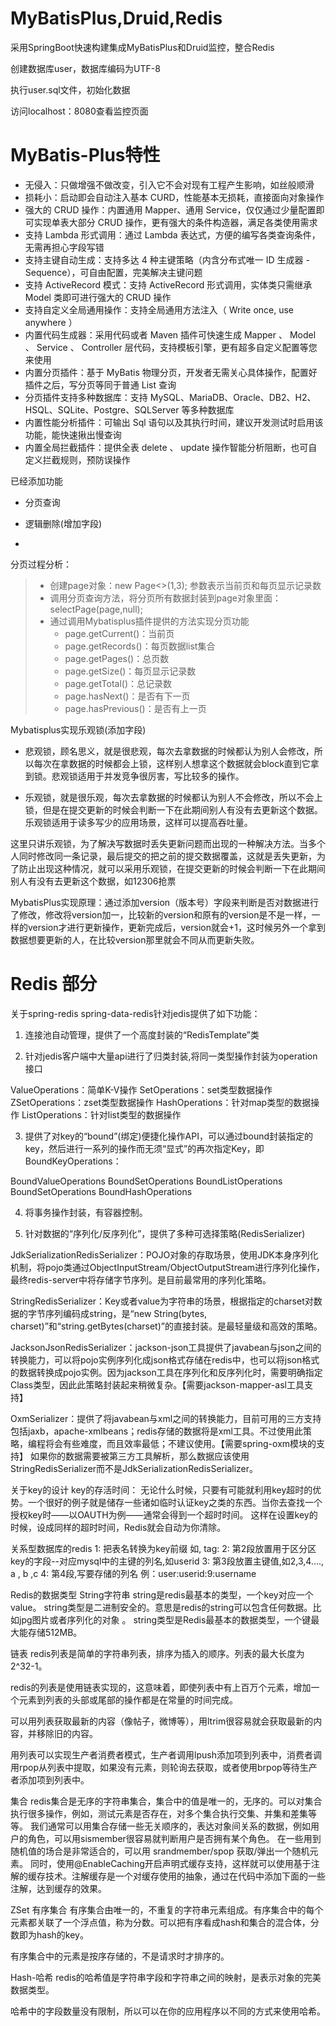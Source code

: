 # MyBatisPlus,Druid,Redis


采用SpringBoot快速构建集成MyBatisPlus和Druid监控，整合Redis

创建数据库user，数据库编码为UTF-8

执行user.sql文件，初始化数据

访问localhost：8080查看监控页面

# MyBatis-Plus特性

- 无侵入：只做增强不做改变，引入它不会对现有工程产生影响，如丝般顺滑
- 损耗小：启动即会自动注入基本 CURD，性能基本无损耗，直接面向对象操作
- 强大的 CRUD 操作：内置通用 Mapper、通用 Service，仅仅通过少量配置即可实现单表大部分 CRUD 操作，更有强大的条件构造器，满足各类使用需求
- 支持 Lambda 形式调用：通过 Lambda 表达式，方便的编写各类查询条件，无需再担心字段写错
- 支持主键自动生成：支持多达 4 种主键策略（内含分布式唯一 ID 生成器 - Sequence），可自由配置，完美解决主键问题
- 支持 ActiveRecord 模式：支持 ActiveRecord 形式调用，实体类只需继承 Model 类即可进行强大的 CRUD 操作
- 支持自定义全局通用操作：支持全局通用方法注入（ Write once, use anywhere ）
- 内置代码生成器：采用代码或者 Maven 插件可快速生成 Mapper 、 Model 、 Service 、 Controller 层代码，支持模板引擎，更有超多自定义配置等您来使用
- 内置分页插件：基于 MyBatis 物理分页，开发者无需关心具体操作，配置好插件之后，写分页等同于普通 List 查询
- 分页插件支持多种数据库：支持 MySQL、MariaDB、Oracle、DB2、H2、HSQL、SQLite、Postgre、SQLServer 等多种数据库
- 内置性能分析插件：可输出 Sql 语句以及其执行时间，建议开发测试时启用该功能，能快速揪出慢查询
- 内置全局拦截插件：提供全表 delete 、 update 操作智能分析阻断，也可自定义拦截规则，预防误操作

已经添加功能
- 分页查询
- 逻辑删除(增加字段)





-
分页过程分析：
> - 创建page对象：new Page<>(1,3); 参数表示当前页和每页显示记录数
> - 调用分页查询方法，将分页所有数据封装到page对象里面：selectPage(page,null);
> - 通过调用Mybatisplus插件提供的方法实现分页功能
>   - page.getCurrent()：当前页
>   - page.getRecords()：每页数据list集合
>   - page.getPages()：总页数
>   - page.getSize()：每页显示记录数
>   - page.getTotal()：总记录数
>   - page.hasNext()：是否有下一页
>   - page.hasPrevious()：是否有上一页


Mybatisplus实现乐观锁(添加字段)

- 悲观锁，顾名思义，就是很悲观，每次去拿数据的时候都认为别人会修改，所以每次在拿数据的时候都会上锁，这样别人想拿这个数据就会block直到它拿到锁。悲观锁适用于并发竞争很厉害，写比较多的操作。

- 乐观锁，就是很乐观，每次去拿数据的时候都认为别人不会修改，所以不会上锁，但是在提交更新的时候会判断一下在此期间别人有没有去更新这个数据。乐观锁适用于读多写少的应用场景，这样可以提高吞吐量。

这里只讲乐观锁，为了解决写数据时丢失更新问题而出现的一种解决方法。当多个人同时修改同一条记录，最后提交的把之前的提交数据覆盖，这就是丢失更新，为了防止出现这种情况，就可以采用乐观锁，在提交更新的时候会判断一下在此期间别人有没有去更新这个数据，如12306抢票

MybatisPlus实现原理：通过添加version（版本号）字段来判断是否对数据进行了修改，修改将version加一，比较新的version和原有的version是不是一样，一样的version才进行更新操作，更新完成后，version就会+1，这时候另外一个拿到数据想要更新的人，在比较version那里就会不同从而更新失败。

# Redis 部分
关于spring-redis
spring-data-redis针对jedis提供了如下功能：

1. 连接池自动管理，提供了一个高度封装的“RedisTemplate”类

2. 针对jedis客户端中大量api进行了归类封装,将同一类型操作封装为operation接口

ValueOperations：简单K-V操作
SetOperations：set类型数据操作
ZSetOperations：zset类型数据操作
HashOperations：针对map类型的数据操作
ListOperations：针对list类型的数据操作

3. 提供了对key的“bound”(绑定)便捷化操作API，可以通过bound封装指定的key，然后进行一系列的操作而无须“显式”的再次指定Key，即BoundKeyOperations：

BoundValueOperations
BoundSetOperations
BoundListOperations
BoundSetOperations
BoundHashOperations

4. 将事务操作封装，有容器控制。

5. 针对数据的“序列化/反序列化”，提供了多种可选择策略(RedisSerializer)

JdkSerializationRedisSerializer：POJO对象的存取场景，使用JDK本身序列化机制，将pojo类通过ObjectInputStream/ObjectOutputStream进行序列化操作，最终redis-server中将存储字节序列。是目前最常用的序列化策略。

StringRedisSerializer：Key或者value为字符串的场景，根据指定的charset对数据的字节序列编码成string，是“new String(bytes, charset)”和“string.getBytes(charset)”的直接封装。是最轻量级和高效的策略。

JacksonJsonRedisSerializer：jackson-json工具提供了javabean与json之间的转换能力，可以将pojo实例序列化成json格式存储在redis中，也可以将json格式的数据转换成pojo实例。因为jackson工具在序列化和反序列化时，需要明确指定Class类型，因此此策略封装起来稍微复杂。【需要jackson-mapper-asl工具支持】

OxmSerializer：提供了将javabean与xml之间的转换能力，目前可用的三方支持包括jaxb，apache-xmlbeans；redis存储的数据将是xml工具。不过使用此策略，编程将会有些难度，而且效率最低；不建议使用。【需要spring-oxm模块的支持】
如果你的数据需要被第三方工具解析，那么数据应该使用StringRedisSerializer而不是JdkSerializationRedisSerializer。

关于key的设计
key的存活时间：
无论什么时候，只要有可能就利用key超时的优势。一个很好的例子就是储存一些诸如临时认证key之类的东西。当你去查找一个授权key时——以OAUTH为例——通常会得到一个超时时间。 这样在设置key的时候，设成同样的超时时间，Redis就会自动为你清除。

关系型数据库的redis
1: 把表名转换为key前缀 如, tag: 2: 第2段放置用于区分区key的字段--对应mysql中的主键的列名,如userid 3: 第3段放置主键值,如2,3,4...., a , b ,c 4: 第4段,写要存储的列名 例：user:userid:9:username

Redis的数据类型
String字符串
string是redis最基本的类型，一个key对应一个value。
string类型是二进制安全的。意思是redis的string可以包含任何数据。比如jpg图片或者序列化的对象 。
string类型是Redis最基本的数据类型，一个键最大能存储512MB。

链表
redis列表是简单的字符串列表，排序为插入的顺序。列表的最大长度为2^32-1。

redis的列表是使用链表实现的，这意味着，即使列表中有上百万个元素，增加一个元素到列表的头部或尾部的操作都是在常量的时间完成。

可以用列表获取最新的内容（像帖子，微博等），用ltrim很容易就会获取最新的内容，并移除旧的内容。

用列表可以实现生产者消费者模式，生产者调用lpush添加项到列表中，消费者调用rpop从列表中提取，如果没有元素，则轮询去获取，或者使用brpop等待生产者添加项到列表中。



集合
redis集合是无序的字符串集合，集合中的值是唯一的，无序的。可以对集合执行很多操作，例如，测试元素是否存在，对多个集合执行交集、并集和差集等等。
我们通常可以用集合存储一些无关顺序的，表达对象间关系的数据，例如用户的角色，可以用sismember很容易就判断用户是否拥有某个角色。
在一些用到随机值的场合是非常适合的，可以用 srandmember/spop 获取/弹出一个随机元素。 同时，使用@EnableCaching开启声明式缓存支持，这样就可以使用基于注解的缓存技术。注解缓存是一个对缓存使用的抽象，通过在代码中添加下面的一些注解，达到缓存的效果。

ZSet 有序集合
有序集合由唯一的，不重复的字符串元素组成。有序集合中的每个元素都关联了一个浮点值，称为分数。可以把有序看成hash和集合的混合体，分数即为hash的key。

有序集合中的元素是按序存储的，不是请求时才排序的。



Hash-哈希
redis的哈希值是字符串字段和字符串之间的映射，是表示对象的完美数据类型。

哈希中的字段数量没有限制，所以可以在你的应用程序以不同的方式来使用哈希。


